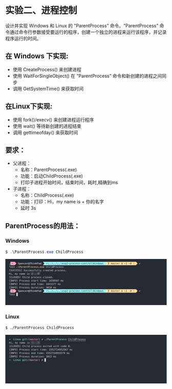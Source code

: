 # 实验二、进程控制

设计并实现 Windows 和 Linux 的 "ParentProcess” 命令。"ParentProcess” 命令通过命令行参数接受要运行的程序，创建一个独立的进程来运行该程序，并记录程序运行的时间。

## 在 Windows 下实现:

- 使用 CreateProcess() 来创建进程
- 使用 WaitForSingleObject() 在 "ParentProcess” 命令和新创建的进程之间同步
- 调用 GetSystemTime() 来获取时间

## 在Linux下实现:

- 使用 fork()/execv() 来创建进程运行程序
- 使用 wait() 等待新创建的进程结束
- 调用 gettimeofday() 来获取时间

## 要求：

- 父进程：
  - 名称：ParentProcess(.exe)
  - 功能：启动ChildProcess(.exe)
  - 打印子进程开始时间，结束时间，耗时,精确到ms
- 子进程：
  - 名称：ChildProcess(.exe)
  - 功能：打印：Hi，my name is + 你的名字
  - 延时 3s

## ParentProcess的用法：

### Windows

```powershell
$ .\ParentProcess.exe ChildProcess
```

![](image/windows.png)

### Linux

```bash
$ ./ParentProcess ChildProcess
```

![](image/linux.png)
